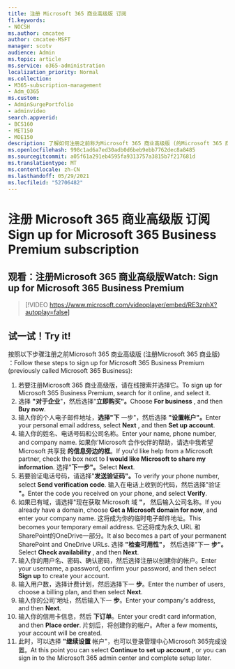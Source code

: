 ```yaml
---
title: 注册 Microsoft 365 商业高级版 订阅
f1.keywords:
- NOCSH
ms.author: cmcatee
author: cmcatee-MSFT
manager: scotv
audience: Admin
ms.topic: article
ms.service: o365-administration
localization_priority: Normal
ms.collection:
- M365-subscription-management
- Adm_O365
ms.custom:
- AdminSurgePortfolio
- adminvideo
search.appverid:
- BCS160
- MET150
- MOE150
description: 了解如何注册之前称为Microsoft 365 商业高级版 (的Microsoft 365 商业版) 。
ms.openlocfilehash: 998c1ad6a7ed30adb0d6beb9ebb7762dec8a8485
ms.sourcegitcommit: a05f61a291eb4595fa9313757a3815b7f217681d
ms.translationtype: MT
ms.contentlocale: zh-CN
ms.lasthandoff: 05/29/2021
ms.locfileid: "52706482"
---
```

# <a name="sign-up-for-microsoft-365-business-premium-subscription"></a><span data-ttu-id="3a75b-103">注册 Microsoft 365 商业高级版 订阅</span><span class="sxs-lookup"><span data-stu-id="3a75b-103">Sign up for Microsoft 365 Business Premium subscription</span></span>

## <a name="watch-sign-up-for-microsoft-365-business-premium"></a><span data-ttu-id="3a75b-104">观看：注册Microsoft 365 商业高级版</span><span class="sxs-lookup"><span data-stu-id="3a75b-104">Watch: Sign up for Microsoft 365 Business Premium</span></span>

> [!VIDEO https://www.microsoft.com/videoplayer/embed/RE3znhX?autoplay=false]

## <a name="try-it"></a><span data-ttu-id="3a75b-105">试一试！</span><span class="sxs-lookup"><span data-stu-id="3a75b-105">Try it!</span></span>

<span data-ttu-id="3a75b-106">按照以下步骤注册之前Microsoft 365 商业高级版 (注册Microsoft 365 商业版) ：</span><span class="sxs-lookup"><span data-stu-id="3a75b-106">Follow these steps to sign up for Microsoft 365 Business Premium (previously called Microsoft 365 Business):</span></span>

1. <span data-ttu-id="3a75b-107">若要注册Microsoft 365 商业高级版，请在线搜索并选择它。</span><span class="sxs-lookup"><span data-stu-id="3a75b-107">To sign up for Microsoft 365 Business Premium, search for it online, and select it.</span></span>
2. <span data-ttu-id="3a75b-108">选择 **"对于企业**"，然后选择"**立即购买"。**</span><span class="sxs-lookup"><span data-stu-id="3a75b-108">Choose  **For business** , and then  **Buy now**.</span></span>
3. <span data-ttu-id="3a75b-109">输入你的个人电子邮件地址，**选择"下** 一步"，然后选择 **"设置帐户"。**</span><span class="sxs-lookup"><span data-stu-id="3a75b-109">Enter your personal email address, select  **Next** , and then  **Set up account**.</span></span>
4. <span data-ttu-id="3a75b-110">输入你的姓名、电话号码和公司名称。</span><span class="sxs-lookup"><span data-stu-id="3a75b-110">Enter your name, phone number, and company name.</span></span> <span data-ttu-id="3a75b-111">如果你&#39;Microsoft 合作伙伴的帮助，请选中我希望 Microsoft 共享我  **的信息旁边的框**。</span><span class="sxs-lookup"><span data-stu-id="3a75b-111">If you&#39;d like help from a Microsoft partner, check the box next to  **I would like Microsoft to share my information**.</span></span> <span data-ttu-id="3a75b-112">选择"**下一步"。**</span><span class="sxs-lookup"><span data-stu-id="3a75b-112">Select  **Next**.</span></span>
5. <span data-ttu-id="3a75b-113">若要验证电话号码，请选择"**发送验证码"。**</span><span class="sxs-lookup"><span data-stu-id="3a75b-113">To verify your phone number, select  **Send verification code**.</span></span> <span data-ttu-id="3a75b-114">输入在电话上收到的代码，然后选择"验证 **"。**</span><span class="sxs-lookup"><span data-stu-id="3a75b-114">Enter the code you received on your phone, and select  **Verify**.</span></span>
6. <span data-ttu-id="3a75b-115">如果已有域，请选择"现在获取 Microsoft 域  **"，** 然后输入公司名称。</span><span class="sxs-lookup"><span data-stu-id="3a75b-115">If you already have a domain, choose  **Get a Microsoft domain for now**, and enter your company name.</span></span> <span data-ttu-id="3a75b-116">这将成为你的临时电子邮件地址。</span><span class="sxs-lookup"><span data-stu-id="3a75b-116">This becomes your temporary email address.</span></span> <span data-ttu-id="3a75b-117">它还将成为永久 URL 和SharePoint的OneDrive一部分。</span><span class="sxs-lookup"><span data-stu-id="3a75b-117">It also becomes a part of your permanent SharePoint and OneDrive URLs.</span></span> <span data-ttu-id="3a75b-118">选择 **"检查可用性"，** 然后选择"下一 **步"。**</span><span class="sxs-lookup"><span data-stu-id="3a75b-118">Select  **Check availability** , and then  **Next**.</span></span>
7. <span data-ttu-id="3a75b-119">输入你的用户名、密码、确认密码，然后选择注册以创建你的帐户。</span><span class="sxs-lookup"><span data-stu-id="3a75b-119">Enter your username, a password, confirm your password, and then select  **Sign up**  to create your account.</span></span>
8. <span data-ttu-id="3a75b-120">输入用户数，选择计费计划，然后选择下一  **步**。</span><span class="sxs-lookup"><span data-stu-id="3a75b-120">Enter the number of users, choose a billing plan, and then select  **Next**.</span></span>
9.  <span data-ttu-id="3a75b-121">输入你的公司&#39;地址，然后输入下一  **步**。</span><span class="sxs-lookup"><span data-stu-id="3a75b-121">Enter your company&#39;s address, and then  **Next**.</span></span>
10. <span data-ttu-id="3a75b-122">输入你的信用卡信息，然后  **下订单**。</span><span class="sxs-lookup"><span data-stu-id="3a75b-122">Enter your credit card information, and then  **Place order**.</span></span> <span data-ttu-id="3a75b-123">片刻后，将创建你的帐户。</span><span class="sxs-lookup"><span data-stu-id="3a75b-123">After a few moments, your account will be created.</span></span>
11. <span data-ttu-id="3a75b-124">此时，可以选择 **"继续设置** 帐户"，也可以登录管理中心Microsoft 365完成设置。</span><span class="sxs-lookup"><span data-stu-id="3a75b-124">At this point you can select  **Continue to set up account** , or you can sign in to the Microsoft 365 admin center and complete setup later.</span></span>